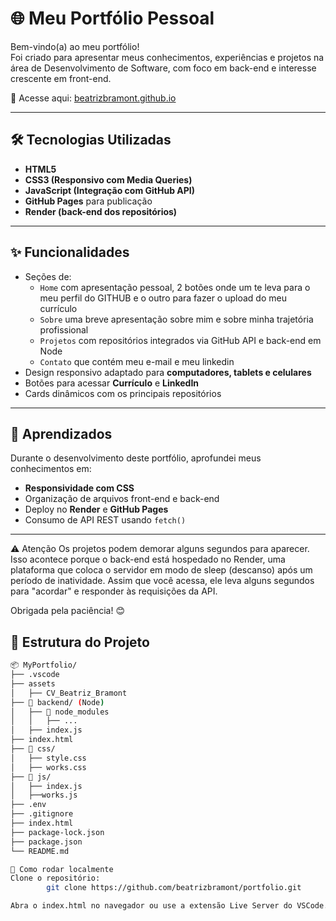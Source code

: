 # 🌐 Meu Portfólio Pessoal

Bem-vindo(a) ao meu portfólio!  
Foi criado para apresentar meus conhecimentos, experiências e projetos na área de Desenvolvimento de Software, com foco em back-end e interesse crescente em front-end.

🔗 Acesse aqui: [beatrizbramont.github.io](https://beatrizbramont.github.io/Meu_Portfolio/)

---

## 🛠️ Tecnologias Utilizadas

- **HTML5**  
- **CSS3 (Responsivo com Media Queries)**  
- **JavaScript (Integração com GitHub API)**  
- **GitHub Pages** para publicação  
- **Render (back-end dos repositórios)**

---

## ✨ Funcionalidades

- Seções de:
  - `Home` com apresentação pessoal, 2 botões onde um te leva para o meu perfil do GITHUB e o outro para fazer o upload do meu currículo
  - `Sobre` uma breve apresentação sobre mim e sobre minha trajetória profissional
  - `Projetos` com repositórios integrados via GitHub API e back-end em Node
  - `Contato` que contém meu e-mail e meu linkedin
- Design responsivo adaptado para **computadores, tablets e celulares**
- Botões para acessar **Currículo** e **LinkedIn**
- Cards dinâmicos com os principais repositórios

---

## 🧠 Aprendizados

Durante o desenvolvimento deste portfólio, aprofundei meus conhecimentos em:

- **Responsividade com CSS**
- Organização de arquivos front-end e back-end
- Deploy no **Render** e **GitHub Pages**
- Consumo de API REST usando `fetch()`

---
⚠️ Atenção
Os projetos podem demorar alguns segundos para aparecer.
Isso acontece porque o back-end está hospedado no Render, uma plataforma que coloca o servidor em modo de sleep (descanso) após um período de inatividade.
Assim que você acessa, ele leva alguns segundos para "acordar" e responder às requisições da API.

Obrigada pela paciência! 😊

## 📁 Estrutura do Projeto

```bash
📦 MyPortfolio/
├── .vscode
├── assets
│   ├── CV_Beatriz_Bramont
├── 📁 backend/ (Node)
│   ├── 📁 node_modules
│   │   ├── ...
│   ├── index.js
├── index.html
├── 📁 css/
│   ├── style.css
│   ├── works.css
├── 📁 js/
│   ├── index.js
│   ├──works.js
├── .env
├── .gitignore
├── index.html
├── package-lock.json
├── package.json
└── README.md

🚀 Como rodar localmente
Clone o repositório:
        git clone https://github.com/beatrizbramont/portfolio.git

Abra o index.html no navegador ou use a extensão Live Server do VSCode.
